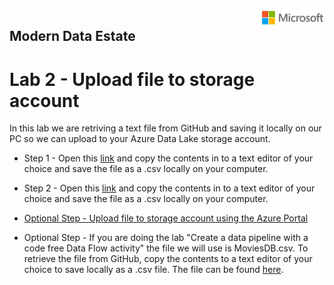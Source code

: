 <img style="float: right;" src="../../graphics/solutions-microsoft-logo-small.png">

## Modern Data Estate
# Lab 2 - Upload file to storage account

In this lab we are retriving a text file from GitHub and saving it locally on our PC so we can upload to your Azure Data Lake storage account.


- Step 1 - Open this [link](https://raw.githubusercontent.com/krepko7/Modern-Data-Estate/main/labs/Lab2%20-%20Copy%20file%20to%20storage%20account/trip_data.csv?token=AEX6LLNXMXHFYIHHGLOULDLBHORV2
) and copy the contents in to a text editor of your choice and save the file as a .csv locally on your computer. 

- Step 2 - Open this [link](https://raw.githubusercontent.com/krepko7/Modern-Data-Estate/main/labs/Lab2%20-%20Copy%20file%20to%20storage%20account/CarInventory.csv?token=AEX6LLNOQ7D7CUNUF2BLTJ3BHDKO4) and copy the contents in to a text editor of your choice and save the file as a .csv locally on your computer. 

- [Optional Step - Upload file to storage account using the Azure Portal](https://docs.microsoft.com/en-us/azure/storage/blobs/storage-quickstart-blobs-portal)

- Optional Step - If you are doing the lab "Create a data pipeline with a code free Data Flow activity" the file we will use is MoviesDB.csv. To retrieve the file from GitHub, copy the contents to a text editor of your choice to save locally as a .csv file. 
  The file can be found [here](https://raw.githubusercontent.com/djpmsft/adf-ready-demo/master/moviesDB.csv).


